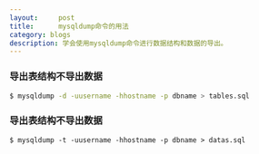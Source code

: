 ```yaml
---
layout:     post
title:      mysqldump命令的用法
category: blogs
description: 学会使用mysqldump命令进行数据结构和数据的导出。
---
```


### 导出表结构不导出数据 
```bash
$ mysqldump -d -uusername -hhostname -p dbname > tables.sql
```

### 导出表结构不导出数据 
```shell
$ mysqldump -t -uusername -hhostname -p dbname > datas.sql
```

